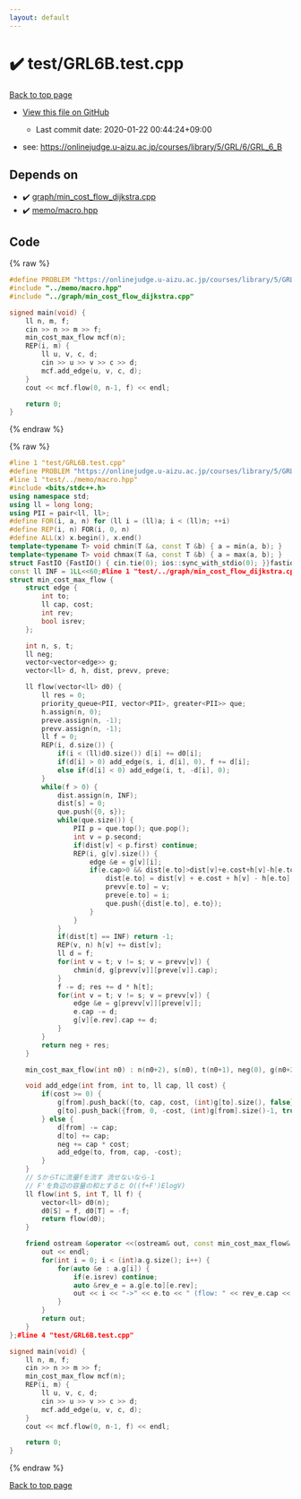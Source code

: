 ```yaml
---
layout: default
---
```


<!-- mathjax config similar to math.stackexchange -->
<script type="text/javascript" async
  src="https://cdnjs.cloudflare.com/ajax/libs/mathjax/2.7.5/MathJax.js?config=TeX-MML-AM_CHTML">
</script>
<script type="text/x-mathjax-config">
  MathJax.Hub.Config({
    TeX: { equationNumbers: { autoNumber: "AMS" }},
    tex2jax: {
      inlineMath: [ ['$','$'] ],
      processEscapes: true
    },
    "HTML-CSS": { matchFontHeight: false },
    displayAlign: "left",
    displayIndent: "2em"
  });
</script>

<script type="text/javascript" src="https://cdnjs.cloudflare.com/ajax/libs/jquery/3.4.1/jquery.min.js"></script>
<script src="https://cdn.jsdelivr.net/npm/jquery-balloon-js@1.1.2/jquery.balloon.min.js" integrity="sha256-ZEYs9VrgAeNuPvs15E39OsyOJaIkXEEt10fzxJ20+2I=" crossorigin="anonymous"></script>
<script type="text/javascript" src="../../assets/js/copy-button.js"></script>
<link rel="stylesheet" href="../../assets/css/copy-button.css" />


# :heavy_check_mark: test/GRL6B.test.cpp

<a href="../../index.html">Back to top page</a>

* <a href="{{ site.github.repository_url }}/blob/master/test/GRL6B.test.cpp">View this file on GitHub</a>
    - Last commit date: 2020-01-22 00:44:24+09:00


* see: <a href="https://onlinejudge.u-aizu.ac.jp/courses/library/5/GRL/6/GRL_6_B">https://onlinejudge.u-aizu.ac.jp/courses/library/5/GRL/6/GRL_6_B</a>


## Depends on

* :heavy_check_mark: <a href="../../library/graph/min_cost_flow_dijkstra.cpp.html">graph/min_cost_flow_dijkstra.cpp</a>
* :heavy_check_mark: <a href="../../library/memo/macro.hpp.html">memo/macro.hpp</a>


## Code

<a id="unbundled"></a>
{% raw %}
```cpp
#define PROBLEM "https://onlinejudge.u-aizu.ac.jp/courses/library/5/GRL/6/GRL_6_B"
#include "../memo/macro.hpp"
#include "../graph/min_cost_flow_dijkstra.cpp"

signed main(void) {
    ll n, m, f;
    cin >> n >> m >> f;
    min_cost_max_flow mcf(n);
    REP(i, m) {
        ll u, v, c, d;
        cin >> u >> v >> c >> d;
        mcf.add_edge(u, v, c, d);
    }
    cout << mcf.flow(0, n-1, f) << endl;

    return 0;
}
```
{% endraw %}

<a id="bundled"></a>
{% raw %}
```cpp
#line 1 "test/GRL6B.test.cpp"
#define PROBLEM "https://onlinejudge.u-aizu.ac.jp/courses/library/5/GRL/6/GRL_6_B"
#line 1 "test/../memo/macro.hpp"
#include <bits/stdc++.h>
using namespace std;
using ll = long long;
using PII = pair<ll, ll>;
#define FOR(i, a, n) for (ll i = (ll)a; i < (ll)n; ++i)
#define REP(i, n) FOR(i, 0, n)
#define ALL(x) x.begin(), x.end()
template<typename T> void chmin(T &a, const T &b) { a = min(a, b); }
template<typename T> void chmax(T &a, const T &b) { a = max(a, b); }
struct FastIO {FastIO() { cin.tie(0); ios::sync_with_stdio(0); }}fastiofastio;
const ll INF = 1LL<<60;#line 1 "test/../graph/min_cost_flow_dijkstra.cpp"
struct min_cost_max_flow {
    struct edge {
        int to;
        ll cap, cost;
        int rev;
        bool isrev;
    };

    int n, s, t;
    ll neg;
    vector<vector<edge>> g;
    vector<ll> d, h, dist, prevv, preve;

    ll flow(vector<ll> d0) {
        ll res = 0;
        priority_queue<PII, vector<PII>, greater<PII>> que;
        h.assign(n, 0);
        preve.assign(n, -1);
        prevv.assign(n, -1);
        ll f = 0;
        REP(i, d.size()) {
            if(i < (ll)d0.size()) d[i] += d0[i];
            if(d[i] > 0) add_edge(s, i, d[i], 0), f += d[i];
            else if(d[i] < 0) add_edge(i, t, -d[i], 0);
        }
        while(f > 0) {
            dist.assign(n, INF);
            dist[s] = 0;
            que.push({0, s});
            while(que.size()) {
                PII p = que.top(); que.pop();
                int v = p.second;
                if(dist[v] < p.first) continue;
                REP(i, g[v].size()) {
                    edge &e = g[v][i];
                    if(e.cap>0 && dist[e.to]>dist[v]+e.cost+h[v]-h[e.to]) {
                        dist[e.to] = dist[v] + e.cost + h[v] - h[e.to];
                        prevv[e.to] = v;
                        preve[e.to] = i;
                        que.push({dist[e.to], e.to});
                    }
                }
            }
            if(dist[t] == INF) return -1;
            REP(v, n) h[v] += dist[v];
            ll d = f;
            for(int v = t; v != s; v = prevv[v]) {
                chmin(d, g[prevv[v]][preve[v]].cap);
            }
            f -= d; res += d * h[t];
            for(int v = t; v != s; v = prevv[v]) {
                edge &e = g[prevv[v]][preve[v]];
                e.cap -= d;
                g[v][e.rev].cap += d;
            }
        }
        return neg + res;
    }

    min_cost_max_flow(int n0) : n(n0+2), s(n0), t(n0+1), neg(0), g(n0+2), d(n0+2) {}

    void add_edge(int from, int to, ll cap, ll cost) {
        if(cost >= 0) {
            g[from].push_back({to, cap, cost, (int)g[to].size(), false});
            g[to].push_back({from, 0, -cost, (int)g[from].size()-1, true});
        } else {
            d[from] -= cap;
            d[to] += cap;
            neg += cap * cost;
            add_edge(to, from, cap, -cost);
        }
    }
    // SからTに流量fを流す 流せないなら-1
    // F'を負辺の容量の和とすると O((f+F')ElogV) 
    ll flow(int S, int T, ll f) {
        vector<ll> d0(n);
        d0[S] = f, d0[T] = -f;
        return flow(d0);
    }

    friend ostream &operator <<(ostream& out, const min_cost_max_flow& a){
        out << endl;
        for(int i = 0; i < (int)a.g.size(); i++) {
            for(auto &e : a.g[i]) {
                if(e.isrev) continue;
                auto &rev_e = a.g[e.to][e.rev];
                out << i << "->" << e.to << " (flow: " << rev_e.cap << "/" << e.cap + rev_e.cap << ") cost:" << e.cost << endl;
            }
        }
        return out;
    }
};#line 4 "test/GRL6B.test.cpp"

signed main(void) {
    ll n, m, f;
    cin >> n >> m >> f;
    min_cost_max_flow mcf(n);
    REP(i, m) {
        ll u, v, c, d;
        cin >> u >> v >> c >> d;
        mcf.add_edge(u, v, c, d);
    }
    cout << mcf.flow(0, n-1, f) << endl;

    return 0;
}
```
{% endraw %}

<a href="../../index.html">Back to top page</a>

